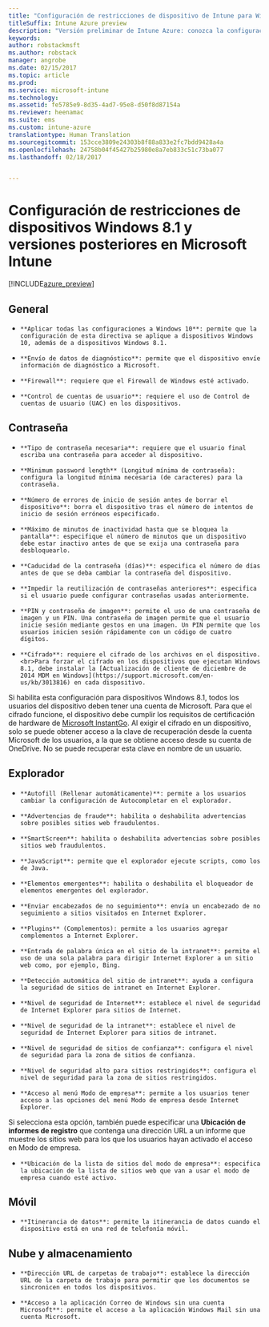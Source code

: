 ```yaml
---
title: "Configuración de restricciones de dispositivo de Intune para Windows 8.1"
titleSuffix: Intune Azure preview
description: "Versión preliminar de Intune Azure: conozca la configuración de Intune que puede usar para controlar la configuración y la funcionalidad de dispositivos Windows 8.1."
keywords: 
author: robstackmsft
ms.author: robstack
manager: angrobe
ms.date: 02/15/2017
ms.topic: article
ms.prod: 
ms.service: microsoft-intune
ms.technology: 
ms.assetid: fe5785e9-8d35-4ad7-95e8-d50f8d87154a
ms.reviewer: heenamac
ms.suite: ems
ms.custom: intune-azure
translationtype: Human Translation
ms.sourcegitcommit: 153cce3809e24303b8f88a833e2fc7bdd9428a4a
ms.openlocfilehash: 24758b04f45427b25980e8a7eb833c51c73ba077
ms.lasthandoff: 02/18/2017


---
```


# <a name="windows-81-and-later-device-restriction-settings-in-microsoft-intune"></a>Configuración de restricciones de dispositivos Windows 8.1 y versiones posteriores en Microsoft Intune

[!INCLUDE[azure_preview](../includes/azure_preview.md)]

## <a name="general"></a>General
-     **Aplicar todas las configuraciones a Windows 10**: permite que la configuración de esta directiva se aplique a dispositivos Windows 10, además de a dispositivos Windows 8.1.
-     **Envío de datos de diagnóstico**: permite que el dispositivo envíe información de diagnóstico a Microsoft.
-     **Firewall**: requiere que el Firewall de Windows esté activado.
-     **Control de cuentas de usuario**: requiere el uso de Control de cuentas de usuario (UAC) en los dispositivos.
## <a name="password"></a>Contraseña
-     **Tipo de contraseña necesaria**: requiere que el usuario final escriba una contraseña para acceder al dispositivo.
-     **Minimum password length** (Longitud mínima de contraseña): configura la longitud mínima necesaria (de caracteres) para la contraseña.
-     **Número de errores de inicio de sesión antes de borrar el dispositivo**: borra el dispositivo tras el número de intentos de inicio de sesión erróneos especificado.
-     **Máximo de minutos de inactividad hasta que se bloquea la pantalla**: especifique el número de minutos que un dispositivo debe estar inactivo antes de que se exija una contraseña para desbloquearlo.
-     **Caducidad de la contraseña (días)**: especifica el número de días antes de que se deba cambiar la contraseña del dispositivo.
-     **Impedir la reutilización de contraseñas anteriores**: especifica si el usuario puede configurar contraseñas usadas anteriormente.
-     **PIN y contraseña de imagen**: permite el uso de una contraseña de imagen y un PIN. Una contraseña de imagen permite que el usuario inicie sesión mediante gestos en una imagen. Un PIN permite que los usuarios inicien sesión rápidamente con un código de cuatro dígitos.
-     **Cifrado**: requiere el cifrado de los archivos en el dispositivo.<br>Para forzar el cifrado en los dispositivos que ejecutan Windows 8.1, debe instalar la [Actualización de cliente de diciembre de 2014 MDM en Windows](https://support.microsoft.com/en-us/kb/3013816) en cada dispositivo.
Si habilita esta configuración para dispositivos Windows 8.1, todos los usuarios del dispositivo deben tener una cuenta de Microsoft.
Para que el cifrado funcione, el dispositivo debe cumplir los requisitos de certificación de hardware de [Microsoft InstantGo](https://blogs.windows.com/windowsexperience/2014/06/19/instantgo-a-better-way-to-sleep/#IBHULcTfI4PokO8X.97).
Al exigir el cifrado en un dispositivo, solo se puede obtener acceso a la clave de recuperación desde la cuenta Microsoft de los usuarios, a la que se obtiene acceso desde su cuenta de OneDrive. No se puede recuperar esta clave en nombre de un usuario.     



## <a name="browser"></a>Explorador
-     **Autofill (Rellenar automáticamente)**: permite a los usuarios cambiar la configuración de Autocompletar en el explorador.
-     **Advertencias de fraude**: habilita o deshabilita advertencias sobre posibles sitios web fraudulentos.
-     **SmartScreen**: habilita o deshabilita advertencias sobre posibles sitios web fraudulentos.
-     **JavaScript**: permite que el explorador ejecute scripts, como los de Java.
-     **Elementos emergentes**: habilita o deshabilita el bloqueador de elementos emergentes del explorador.
-     **Enviar encabezados de no seguimiento**: envía un encabezado de no seguimiento a sitios visitados en Internet Explorer.
-     **Plugins** (Complementos): permite a los usuarios agregar complementos a Internet Explorer.
-     **Entrada de palabra única en el sitio de la intranet**: permite el uso de una sola palabra para dirigir Internet Explorer a un sitio web como, por ejemplo, Bing.
-     **Detección automática del sitio de intranet**: ayuda a configura la seguridad de sitios de intranet en Internet Explorer.
-     **Nivel de seguridad de Internet**: establece el nivel de seguridad de Internet Explorer para sitios de Internet.
-     **Nivel de seguridad de la intranet**: establece el nivel de seguridad de Internet Explorer para sitios de intranet.
-     **Nivel de seguridad de sitios de confianza**: configura el nivel de seguridad para la zona de sitios de confianza.
-     **Nivel de seguridad alto para sitios restringidos**: configura el nivel de seguridad para la zona de sitios restringidos.
-     **Acceso al menú Modo de empresa**: permite a los usuarios tener acceso a las opciones del menú Modo de empresa desde Internet Explorer.
Si selecciona esta opción, también puede especificar una **Ubicación de informes de registro** que contenga una dirección URL a un informe que muestre los sitios web para los que los usuarios hayan activado el acceso en Modo de empresa.
-     **Ubicación de la lista de sitios del modo de empresa**: especifica la ubicación de la lista de sitios web que van a usar el modo de empresa cuando esté activo.
## <a name="cellular"></a>Móvil
-     **Itinerancia de datos**: permite la itinerancia de datos cuando el dispositivo está en una red de telefonía móvil.
## <a name="cloud-and-storage"></a>Nube y almacenamiento
-     **Dirección URL de carpetas de trabajo**: establece la dirección URL de la carpeta de trabajo para permitir que los documentos se sincronicen en todos los dispositivos.
-     **Acceso a la aplicación Correo de Windows sin una cuenta Microsoft**: permite el acceso a la aplicación Windows Mail sin una cuenta Microsoft.     

